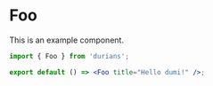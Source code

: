 # Foo

This is an example component.

```jsx
import { Foo } from 'durians';

export default () => <Foo title="Hello dumi!" />;
```
